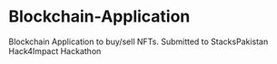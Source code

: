 # Blockchain-Application
Blockchain Application to buy/sell NFTs. Submitted to StacksPakistan Hack4Impact Hackathon
